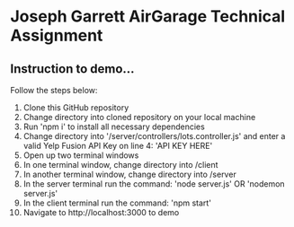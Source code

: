 # Joseph Garrett AirGarage Technical Assignment
## Instruction to demo...

<p>Follow the steps below:</p>
<ol>
    <li>Clone this GitHub repository</li>
    <li>Change directory into cloned repository on your local machine</li>
    <li>Run 'npm i' to install all necessary dependencies</li>
    <li>Change directory into '/server/controllers/lots.controller.js' and enter a valid Yelp Fusion API Key on line 4:
        'API KEY HERE'
    </li>
    <li>Open up two terminal windows</li>
    <li>In one terminal window, change directory into /client</li>
    <li>In another terminal window, change directory into /server</li>
    <li>In the server terminal run the command: 'node server.js' OR 'nodemon server.js'</li>
    <li>In the client terminal run the command: 'npm start'</li>
    <li>Navigate to http://localhost:3000 to demo</li>
</ol>